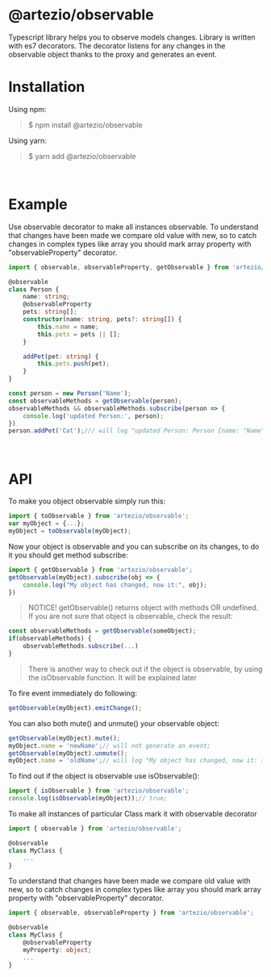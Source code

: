 # **@artezio/observable**
Typescript library helps you to observe models changes. Library is written with es7 decorators. The decorator listens for any changes in the observable object thanks to the proxy and generates an event.

# Installation
Using npm:
>$ npm install @artezio/observable

Using yarn:
>$ yarn add @artezio/observable

&nbsp;
# Example

Use observable decorator to make all instances observable. To understand that changes have been made we compare old value with new, so to catch changes in complex types like array you should mark array property with "observableProperty" decorator.

```typescript
import { observable, observableProperty, getObservable } from 'artezio/observable';

@observable
class Person {
    name: string;
    @observableProperty
    pets: string[];
    constructor(name: string, pets?: string[]) {
        this.name = name;
        this.pets = pets || [];
    }

    addPet(pet: string) {
        this.pets.push(pet);
    }
}

const person = new Person('Name');
const observableMethods = getObservable(person);
observableMethods && observableMethods.subscribe(person => {
    console.log('updated Person:', person);
})
person.addPet('Cat');/// will log "updated Person: Person {name: "Name", pets: Array(1)}"
```
&nbsp;
# API

To make you object observable simply run this:
```typescript
import { toObservable } from 'artezio/observable';
var myObject = {...};
myObject = toObservable(myObject);
```
Now your object is observable and you can subscribe on its changes, to do it you should get method subscribe:

```typescript
import { getObservable } from 'artezio/observable';
getObservable(myObject).subscribe(obj => {
    console.log("My object has changed, now it:", obj);
})
```
> NOTICE! getObservable() returns object with methods OR undefined. If you are not sure that object is observable, check the result:

```typescript
const observableMethods = getObservable(someObject);
if(observableMethods) {
    observableMethods.subscribe(...)
}
```
> There is another way to check out if the object is observable, by using the isObservable function. It will be explained later


To fire event immediately do following:
```typescript
getObservable(myObject).emitChange();
```

You can also both mute() and unmute() your observable object:
```typescript
getObservable(myObject).mute();
myObject.name = 'newName';// will not generate an event;
getObservable(myObject).unmute();
myObject.name = 'oldName';// will log "My object has changed, now it: {name: oldName}"
```

To find out if the object is observable use isObservable():
```typescript
import { isObservable } from 'artezio/observable';
console.log(isObservable(myObject));// true;
```

To make all instances of particular Class mark it with observable decorator
```typescript
import { observable } from 'artezio/observable';

@observable
class MyClass {
    ...
}
```

To understand that changes have been made we compare old value with new, so to catch changes in complex types like array you should mark array property with "observableProperty" decorator.

```typescript
import { observable, observableProperty } from 'artezio/observable';

@observable
class MyClass {
    @observableProperty
    myProperty: object;
    ...
}
```
